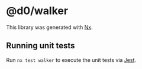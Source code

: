 # @d0/walker

This library was generated with [Nx](https://nx.dev).

## Running unit tests

Run `nx test walker` to execute the unit tests via [Jest](https://jestjs.io).
